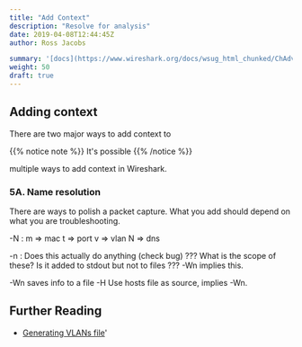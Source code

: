 ```yaml
---
title: "Add Context"
description: "Resolve for analysis"
date: 2019-04-08T12:44:45Z
author: Ross Jacobs

summary: '[docs](https://www.wireshark.org/docs/wsug_html_chunked/ChAdvNameResolutionSection.html)'
weight: 50
draft: true
---
```


## Adding context

There are two major ways to add context to 


{{% notice note %}}
It's possible 
{{% /notice %}}

 multiple ways to add context in Wireshark.

### 5A. Name resolution

There are ways to polish a packet capture. What you add should depend on what
you are troubleshooting.

-N :
  m => mac
  t => port
  v => vlan
  N => dns

-n : Does this actually do anything (check bug)
??? What is the scope of these? Is it added to stdout but not to files ???
-Wn implies this.

-Wn saves info to a file
-H Use hosts file as source, implies -Wn.

## Further Reading

* [Generating VLANs file](https://osqa-ask.wireshark.org/questions/63009/generate-vlans-file)'